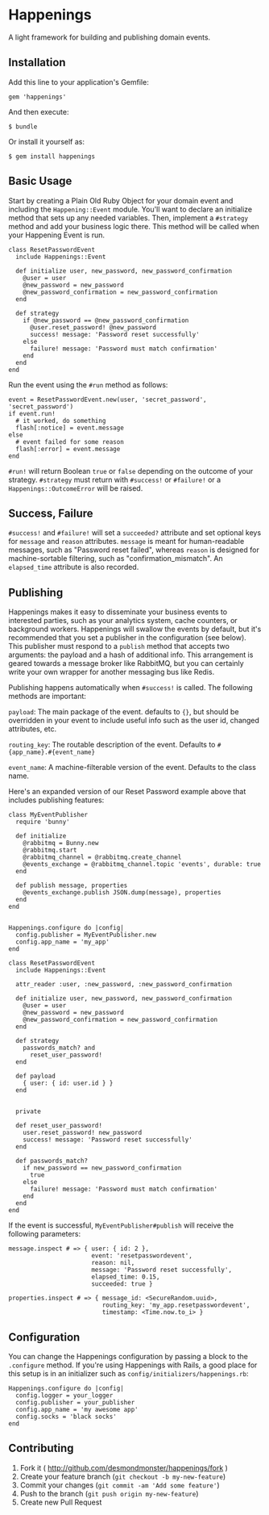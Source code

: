 # Happenings

A light framework for building and publishing domain events.

## Installation

Add this line to your application's Gemfile:

    gem 'happenings'

And then execute:

    $ bundle

Or install it yourself as:

    $ gem install happenings

## Basic Usage

Start by creating a Plain Old Ruby Object for your domain event and including the `Happening::Event` module.
You'll want to declare an initialize method that sets up any needed variables.  Then, implement
a `#strategy` method and add your business logic there.  This method will be called when your
Happening Event is run.

```
class ResetPasswordEvent
  include Happenings::Event

  def initialize user, new_password, new_password_confirmation
    @user = user
    @new_password = new_password
    @new_password_confirmation = new_password_confirmation
  end

  def strategy
    if @new_password == @new_password_confirmation
      @user.reset_password! @new_password
      success! message: 'Password reset successfully'
    else
      failure! message: 'Password must match confirmation'
    end
  end
end
```

Run the event using the `#run` method as follows:

```
event = ResetPasswordEvent.new(user, 'secret_password', 'secret_password')
if event.run!
  # it worked, do something
  flash[:notice] = event.message
else
  # event failed for some reason
  flash[:error] = event.message
end
```

`#run!` will return Boolean `true` or `false` depending on the outcome of your strategy.
`#strategy` must return with `#success!` or `#failure!` or a `Happenings::OutcomeError` will
be raised.

## Success, Failure
`#success!` and `#failure!` will set a `succeeded?` attribute and set optional keys for 
`message` and `reason` attributes.  `message` is meant for human-readable messages, 
such as "Password reset failed", whereas `reason` is designed for machine-sortable
filtering, such as "confirmation\_mismatch".  An `elapsed_time` attribute is also recorded.


## Publishing
Happenings makes it easy to disseminate your business events to interested parties, such as
your analytics system, cache counters, or background workers.  Happenings will swallow the
events by default, but it's recommended that you set a publisher in the configuration (see below).
This publisher must respond to a `publish` method that accepts two arguments: the 
payload and a hash of additional info.  This arrangement is geared towards a message broker like
RabbitMQ, but you can certainly write your own wrapper for another messaging bus like Redis.

Publishing happens automatically when `#success!` is called.  The following methods are important:

`payload`: The main package of the event.  defaults to `{}`, but should
be overridden in your event to include useful info such as the user id, changed attributes, etc.

`routing_key`: The routable description of the event.  Defaults to `#{app_name}.#{event_name}`

`event_name`: A machine-filterable version of the event.  Defaults to the class name.

Here's an expanded version of our Reset Password example above that includes publishing features:

```
class MyEventPublisher
  require 'bunny'

  def initialize
    @rabbitmq = Bunny.new
    @rabbitmq.start
    @rabbitmq_channel = @rabbitmq.create_channel
    @events_exchange = @rabbitmq_channel.topic 'events', durable: true
  end

  def publish message, properties
    @events_exchange.publish JSON.dump(message), properties
  end
end


Happenings.configure do |config|
  config.publisher = MyEventPublisher.new
  config.app_name = 'my_app'
end

class ResetPasswordEvent
  include Happenings::Event

  attr_reader :user, :new_password, :new_password_confirmation

  def initialize user, new_password, new_password_confirmation
    @user = user
    @new_password = new_password
    @new_password_confirmation = new_password_confirmation
  end

  def strategy
    passwords_match? and
      reset_user_password!
  end

  def payload
    { user: { id: user.id } }
  end


  private

  def reset_user_password!
    user.reset_password! new_password
    success! message: 'Password reset successfully'
  end

  def passwords_match?
    if new_password == new_password_confirmation
      true
    else
      failure! message: 'Password must match confirmation'
    end
  end
end
```

If the event is successful, `MyEventPublisher#publish` will receive the following parameters:
```
message.inspect # => { user: { id: 2 },
                       event: 'resetpasswordevent',
                       reason: nil,
                       message: 'Password reset successfully',
                       elapsed_time: 0.15,
                       succeeded: true }

properties.inspect # => { message_id: <SecureRandom.uuid>,
                          routing_key: 'my_app.resetpasswordevent',
                          timestamp: <Time.now.to_i> }
```


## Configuration
You can change the Happenings configuration by passing a block to the `.configure` method.
If you're using Happenings with Rails, a good place for this setup is in an
initializer such as `config/initializers/happenings.rb`:

```
Happenings.configure do |config|
  config.logger = your_logger
  config.publisher = your_publisher
  config.app_name = 'my awesome app'
  config.socks = 'black socks'
end
```

## Contributing

1. Fork it ( http://github.com/desmondmonster/happenings/fork )
2. Create your feature branch (`git checkout -b my-new-feature`)
3. Commit your changes (`git commit -am 'Add some feature'`)
4. Push to the branch (`git push origin my-new-feature`)
5. Create new Pull Request

